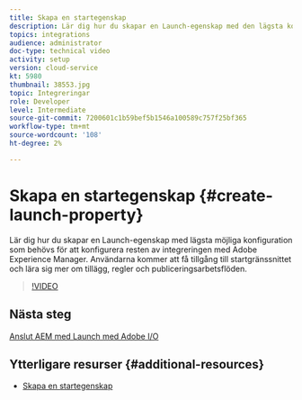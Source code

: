 ```yaml
---
title: Skapa en startegenskap
description: Lär dig hur du skapar en Launch-egenskap med den lägsta konfiguration som krävs för att konfigurera resten av integreringen. Användarna kommer att få en introduktion till startgränssnittet och lära sig mer om tillägg, regler och publiceringsarbetsflöden.
topics: integrations
audience: administrator
doc-type: technical video
activity: setup
version: cloud-service
kt: 5980
thumbnail: 38553.jpg
topic: Integreringar
role: Developer
level: Intermediate
source-git-commit: 7200601c1b59bef5b1546a100589c757f25bf365
workflow-type: tm+mt
source-wordcount: '108'
ht-degree: 2%

---
```



# Skapa en startegenskap {#create-launch-property}

Lär dig hur du skapar en Launch-egenskap med lägsta möjliga konfiguration som behövs för att konfigurera resten av integreringen med Adobe Experience Manager. Användarna kommer att få tillgång till startgränssnittet och lära sig mer om tillägg, regler och publiceringsarbetsflöden.

>[!VIDEO](https://video.tv.adobe.com/v/38553?quality=12&learn=on)

## Nästa steg

[Anslut AEM med Launch med Adobe I/O](connect-aem-launch-adobe-io.md)

## Ytterligare resurser {#additional-resources}

* [Skapa en startegenskap](https://experienceleague.adobe.com/docs/launch-learn/implementing-in-websites-with-launch/configure-launch/launch.html)
